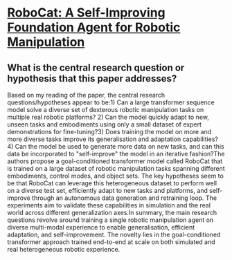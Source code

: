 # [RoboCat: A Self-Improving Foundation Agent for Robotic Manipulation](https://arxiv.org/abs/2306.11706)

## What is the central research question or hypothesis that this paper addresses?

Based on my reading of the paper, the central research questions/hypotheses appear to be:1) Can a large transformer sequence model solve a diverse set of dexterous robotic manipulation tasks on multiple real robotic platforms? 2) Can the model quickly adapt to new, unseen tasks and embodiments using only a small dataset of expert demonstrations for fine-tuning?3) Does training the model on more and more diverse tasks improve its generalisation and adaptation capabilities? 4) Can the model be used to generate more data on new tasks, and can this data be incorporated to "self-improve" the model in an iterative fashion?The authors propose a goal-conditioned transformer model called RoboCat that is trained on a large dataset of robotic manipulation tasks spanning different embodiments, control modes, and object sets. The key hypotheses seem to be that RoboCat can leverage this heterogeneous dataset to perform well on a diverse test set, efficiently adapt to new tasks and platforms, and self-improve through an autonomous data generation and retraining loop. The experiments aim to validate these capabilities in simulation and the real world across different generalization axes.In summary, the main research questions revolve around training a single robotic manipulation agent on diverse multi-modal experience to enable generalisation, efficient adaptation, and self-improvement. The novelty lies in the goal-conditioned transformer approach trained end-to-end at scale on both simulated and real heterogeneous robotic experience.
